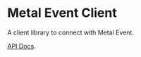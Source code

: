 # Metal Event Client

A client library to connect with Metal Event.

[API Docs](https://mahdaen.github.io/metal-event).

